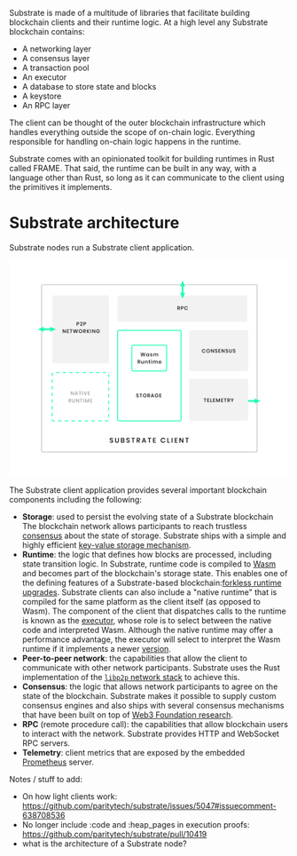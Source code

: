 Substrate is made of a multitude of libraries that facilitate building blockchain clients and their runtime logic. 
At a high level any Substrate blockchain contains:

- A networking layer 
- A consensus layer 
- A transaction pool
- An executor
- A database to store state and blocks
- A keystore
- An RPC layer 

The client can be thought of the outer blockchain infrastructure which handles everything outside the scope of on-chain logic.
Everything responsible for handling on-chain logic happens in the runtime.

Substrate comes with an opinionated toolkit for building runtimes in Rust called FRAME.
That said, the runtime can be built in any way, with a language other than Rust, so long as it can communicate to the client using the primitives it implements. 

# Substrate architecture 

Substrate nodes run a Substrate client application.

![Substrate client architecture](../../img/docs/getting-started/substrate-arch.png)

The Substrate client application provides several important blockchain components including the following:

- **Storage**: used to persist the evolving state of a Substrate blockchain
The blockchain network allows participants to reach trustless [consensus](/v3/advanced/consensus) about the state of storage. 
Substrate ships with a simple and highly efficient [key-value storage mechanism](/v3/advanced/storage).
- **Runtime**: the logic that defines how blocks are processed, including state transition logic. 
In Substrate, runtime code is compiled to [Wasm](/v3/getting-started/glossary#webassembly-wasm) and becomes part of the blockchain's storage state. 
This enables one of the defining features of a Substrate-based blockchain:[forkless runtime upgrades](/v3/runtime/upgrades#forkless-runtime-upgrades). 
Substrate clients can also include a "native runtime" that is compiled for the same platform as the client itself (as opposed to Wasm). 
The component of the client that dispatches calls to the runtime is known as the [executor](/v3/advanced/executor), whose role is to select between the native code and interpreted Wasm. 
Although the native runtime may offer a performance advantage, the executor will select to interpret the Wasm runtime if it implements a newer [version](/v3/runtime/upgrades#runtime-versioning).
- **Peer-to-peer network**: the capabilities that allow the client to communicate with other network participants. 
Substrate uses the Rust implementation of the [`libp2p` network stack](https://libp2p.io/) to achieve this.
- **Consensus**: the logic that allows network participants to agree on the state of the blockchain.
Substrate makes it possible to supply custom consensus engines and also ships with several consensus mechanisms that have been built on top of [Web3 Foundation research](https://w3f-research.readthedocs.io/en/latest/index.html).
- **RPC** (remote procedure call): the capabilities that allow blockchain users to interact with the network. 
Substrate provides HTTP and WebSocket RPC servers.
- **Telemetry**: client metrics that are exposed by the embedded [Prometheus](https://prometheus.io/) server.

Notes / stuff to add:
- On how light clients work: https://github.com/paritytech/substrate/issues/5047#issuecomment-638708536
- No longer include :code and :heap_pages in execution proofs: https://github.com/paritytech/substrate/pull/10419
- what is the architecture of a Substrate node?